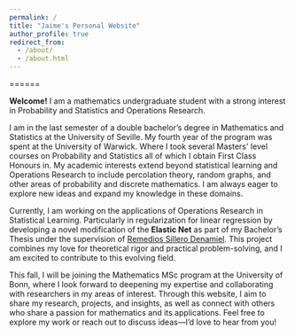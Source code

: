 ```yaml
---
permalink: /
title: "Jaime's Personal Website"
author_profile: true
redirect_from: 
  - /about/
  - /about.html
---
```




======

**Welcome!**
I am a mathematics undergraduate student with a strong interest in Probability and Statistics and Operations Research. 

I am in the last semester of a double bachelor’s degree in Mathematics and Statistics at the University of Seville. My fourth year of the program was spent at the University of Warwick. Where I took several Masters' level courses on Probability and Statistics all of which I obtain First Class Honours in. My academic interests extend beyond statistical learning and Operations Research to include percolation theory, random graphs, and other areas of probability and discrete mathematics. I am always eager to explore new ideas and expand my knowledge in these domains.

Currently, I am working on the applications of Operations Research in Statistical Learning. Particularly in regularization for linear regression by developing a novel modification of the **Elastic Net** as part of my Bachelor’s Thesis under the supervision of [Remedios Sillero Denamiel](https://www.linkedin.com/in/m%C2%AA-remedios-sillero-denamiel-954425116/). This project combines my love for theoretical rigor and practical problem-solving, and I am excited to contribute to this evolving field.

This fall, I will be joining the Mathematics MSc program at the University of Bonn, where I look forward to deepening my expertise and collaborating with researchers in my areas of interest. Through this website, I aim to share my research, projects, and insights, as well as connect with others who share a passion for mathematics and its applications. Feel free to explore my work or reach out to discuss ideas—I’d love to hear from you!
